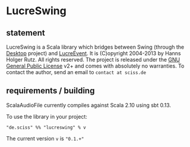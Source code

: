 # LucreSwing

## statement

LucreSwing is a Scala library which bridges between Swing (through the [Desktop](https://github.com/Sciss/Desktop/) project) and [LucreEvent](https://github.com/Sciss/LucreEvent/). It is (C)opyright 2004-2013 by Hanns Holger Rutz. All rights reserved. The project is released under the [GNU General Public License](https://raw.github.com/Sciss/ScalaAudioFile/master/LICENSE) v2+ and comes with absolutely no warranties. To contact the author, send an email to `contact at sciss.de`

## requirements / building

ScalaAudioFile currently compiles against Scala 2.10 using sbt 0.13.

To use the library in your project:

    "de.sciss" %% "lucreswing" % v

The current version `v` is `"0.1.+"`
